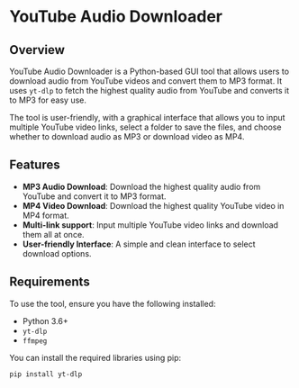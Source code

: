 # YouTube Audio Downloader

## Overview

YouTube Audio Downloader is a Python-based GUI tool that allows users to download audio from YouTube videos and convert them to MP3 format. It uses `yt-dlp` to fetch the highest quality audio from YouTube and converts it to MP3 for easy use.

The tool is user-friendly, with a graphical interface that allows you to input multiple YouTube video links, select a folder to save the files, and choose whether to download audio as MP3 or download video as MP4.

## Features

- **MP3 Audio Download**: Download the highest quality audio from YouTube and convert it to MP3 format.
- **MP4 Video Download**: Download the highest quality YouTube video in MP4 format.
- **Multi-link support**: Input multiple YouTube video links and download them all at once.
- **User-friendly Interface**: A simple and clean interface to select download options.

## Requirements

To use the tool, ensure you have the following installed:

- Python 3.6+
- `yt-dlp`
- `ffmpeg`

You can install the required libraries using pip:

```bash
pip install yt-dlp
